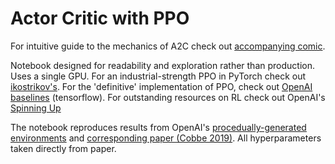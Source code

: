 # Actor Critic with PPO

For intuitive guide to the mechanics of A2C check out [accompanying comic](https://medium.com/hackernoon/intuitive-rl-intro-to-advantage-actor-critic-a2c-4ff545978752).

Notebook designed for readability and exploration rather than production. Uses a single GPU. For an industrial-strength PPO in PyTorch check out [ikostrikov's](https://github.com/ikostrikov/pytorch-a2c-ppo-acktr-gail). For the 'definitive' implementation of PPO, check out [OpenAI baselines](https://github.com/openai/baselines/tree/master/baselines/ppo2) (tensorflow). For outstanding resources on RL check out OpenAI's [Spinning Up](https://spinningup.openai.com/en/latest/)

The notebook reproduces results from OpenAI's [procedually-generated environments](https://openai.com/blog/procgen-benchmark/) and [corresponding paper (Cobbe 2019)](https://arxiv.org/abs/1912.01588). All hyperparameters taken directly from paper.
